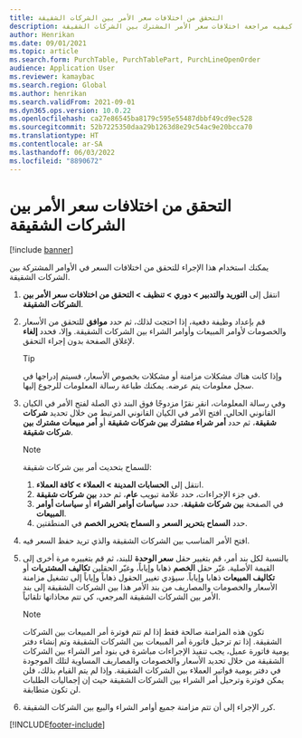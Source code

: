 ```yaml
---
title: التحقق من اختلافات سعر الأمر بين الشركات الشقيقة
description: يوضح هذا المقال كيفيه مراجعة اختلافات سعر الأمر المشترك بين الشركات الشقيقة
author: Henrikan
ms.date: 09/01/2021
ms.topic: article
ms.search.form: PurchTable, PurchTablePart, PurchLineOpenOrder
audience: Application User
ms.reviewer: kamaybac
ms.search.region: Global
ms.author: henrikan
ms.search.validFrom: 2021-09-01
ms.dyn365.ops.version: 10.0.22
ms.openlocfilehash: ca27e86545ba8179c595e55487dbbf49cd9ec528
ms.sourcegitcommit: 52b7225350daa29b1263d8e29c54ac9e20bcca70
ms.translationtype: HT
ms.contentlocale: ar-SA
ms.lasthandoff: 06/03/2022
ms.locfileid: "8890672"
---
```

# <a name="check-intercompany-order-price-discrepancies"></a>التحقق من اختلافات سعر الأمر بين الشركات الشقيقة

[!include [banner](../../includes/banner.md)]

يمكنك استخدام هذا الإجراء للتحقق من اختلافات السعر في الأوامر المشتركة بين الشركات الشقيقة.

1. انتقل إلى **التوريد والتدبير \> دوري \> تنظيف \> التحقق من اختلافات سعر الأمر بين الشركات الشقيقة‬**.
1. قم بإعداد وظيفة دفعية، إذا احتجت لذلك، ثم حدد **موافق** للتحقق من الأسعار والخصومات لأوامر المبيعات وأوامر الشراء بين الشركات الشقيقة. وإلا، فحدد **إلغاء** لإغلاق الصفحة بدون إجراء التحقق.

    > [!TIP]
    > وإذا كانت هناك مشكلات مزامنة أو مشكلات بخصوص الأسعار، فسيتم إدراجها في سجل معلومات يتم عرضه. يمكنك طباعة رسالة المعلومات للرجوع إليها.

1. وفي رسالة المعلومات، انقر نقرًا مزدوجًا فوق البند ذي الصلة لفتح الأمر في الكيان القانوني الحالي. افتح الأمر في الكيان القانوني المرتبط من خلال تحديد **شركات شقيقة**، ثم حدد **أمر شراء مشترك بين شركات شقيقة** أو **أمر مبيعات مشترك بين شركات شقيقة**.

    > [!NOTE]
    > للسماح بتحديث أمر بين شركات شقيقة:
    >
    > 1. انتقل إلى **الحسابات المدينة \> العملاء \> كافة العملاء**.
    > 1. في جزء الإجراءات، حدد علامة تبويب **عام‬**، ثم حدد **بين شركات شقيقة**.
    > 1. في الصفحة **بين شركات شقيقة**، حدد **سياسات أوامر الشراء** أو **سياسات أوامر المبيعات**.
    > 1. حدد **السماح بتحرير السعر** و **السماح بتحرير الخصم** في المنطقتين.

1. افتح الأمر المناسب بين الشركات الشقيقة والذي تريد حفظ السعر فيه.
1. بالنسبة لكل بند أمر، قم بتغيير حقل **سعر الوحدة** للبند، ثم قم بتغييره مرة أخرى إلى القيمة الأصلية. غيّر حقل **الخصم** ذهابا وإياباً، وغيّر الحقلين **تكاليف المشتريات‬** أو **تكاليف المبيعات** ذهابا وإياباً. سيؤدي تغيير الحقول ذهاباً وإياباً إلى تشغيل مزامنة الأسعار والخصومات والمصاريف من بند الأمر هذا بين الشركات الشقيقة إلى بند الأمر بين الشركات الشقيقة المرجعي، كي تتم محاذاتها تلقائياً.

    > [!NOTE]
    > تكون هذه المزامنة صالحة فقط إذا لم تتم فوترة أمر المبيعات بين الشركات الشقيقة. إذا تم ترحيل فاتورة أمر المبيعات بين الشركات الشقيقة وتم إنشاء دفتر يومية فاتورة عميل، يجب تنفيذ الإجراءات مباشرة في بنود أمر الشراء بين الشركات الشقيقة من خلال تحديد الأسعار والخصومات والمصاريف المساوية لتلك الموجودة في دفتر يومية فواتير العملاء بين الشركات الشقيقة. وإذا لم يتم القيام بذلك، فلن يمكن فوترة وترحيل أمر الشراء بين الشركات الشقيقة حيث إن إجماليات الطلبات لن تكون متطابقة.

1. كرر الإجراء إلى أن تتم مزامنة جميع أوامر الشراء والبيع بين الشركات الشقيقة.

[!INCLUDE[footer-include](../../includes/footer-banner.md)]
